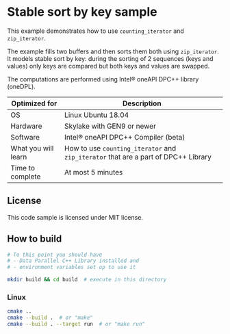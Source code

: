 # Stable sort by key sample

This example demonstrates how to use `counting_iterator` and `zip_iterator`.

The example fills two buffers and then sorts them both using `zip_iterator`.
It models stable sort by key: during the sorting of 2 sequences (keys and values) only keys are compared but both keys and values are swapped.

The computations are performed using Intel® oneAPI DPC++ library (oneDPL).

| Optimized for                   | Description                                                                        |
|---------------------------------|------------------------------------------------------------------------------------|
| OS                              | Linux Ubuntu 18.04                                                                 |
| Hardware                        | Skylake with GEN9 or newer                                                         |
| Software                        | Intel® oneAPI DPC++ Compiler (beta)                                                |
| What you will learn             | How to use `counting_iterator` and `zip_iterator` that are a part of DPC++ Library |
| Time to complete                | At most 5 minutes                                                                  |

## License

This code sample is licensed under MIT license.

## How to build

```bash
# To this point you should have
# - Data Parallel C++ Library installed and
# - environment variables set up to use it

mkdir build && cd build  # execute in this directory

```

### Linux

```bash
cmake ..
cmake --build .  # or "make"
cmake --build . --target run  # or "make run"
```

